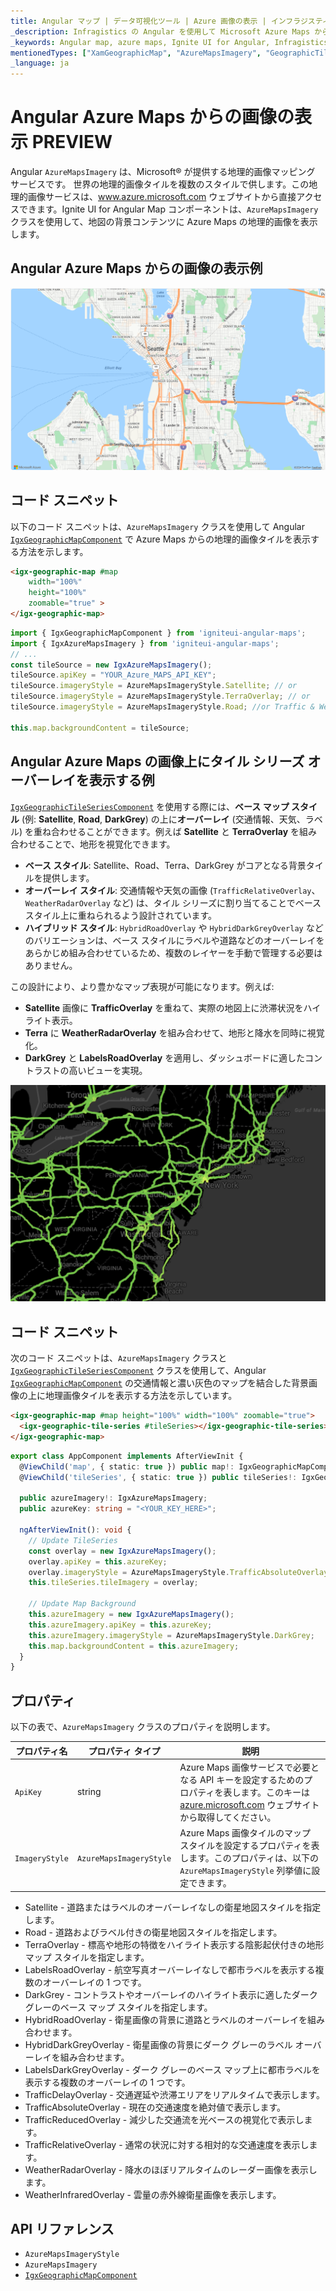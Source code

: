 ```yaml
---
title: Angular マップ | データ可視化ツール | Azure 画像の表示 | インフラジスティックス
_description: Infragistics の Angular を使用して Microsoft Azure Maps からの画像を表示します。Angular マップのチュートリアルを是非お試しください!
_keywords: Angular map, azure maps, Ignite UI for Angular, Infragistics, imagery tile source, map background, Angular マップ, azure マップ, インフラジスティックス, 画像タイル ソース, マップ背景
mentionedTypes: ["XamGeographicMap", "AzureMapsImagery", "GeographicTileSeries"]
_language: ja
---
```


# Angular Azure Maps からの画像の表示 <label class="badge badge--preview">PREVIEW</label>

Angular `AzureMapsImagery` は、Microsoft® が提供する地理的画像マッピング サービスです。
世界の地理的画像タイルを複数のスタイルで供します。この地理的画像サービスは、<a href="https://azure.microsoft.com/ja-jp/products/azure-maps" target="_blank">www.azure.microsoft.com</a> ウェブサイトから直接アクセスできます。Ignite UI for Angular Map コンポーネントは、`AzureMapsImagery` クラスを使用して、地図の背景コンテンツに Azure Maps の地理的画像を表示します。

## Angular Azure Maps からの画像の表示例

<img src="../images/general/AzureMapsImagery.png" />

<div class="divider--half"></div>

<code-view style="height: 600px" alt="Angular Azure Maps からの画像の表示例"
           data-demos-base-url="{environment:dvDemosBaseUrl}"
                    iframe-src="{environment:dvDemosBaseUrl}/maps/geo-map/display-azure-imagery"
                                                 github-src="maps/geo-map/display-azure-imagery">
</code-view>


## コード スニペット

以下のコード スニペットは、`AzureMapsImagery` クラスを使用して Angular [`IgxGeographicMapComponent`]({environment:dvApiBaseUrl}/products/ignite-ui-angular/api/docs/typescript/latest/classes/igniteui_angular_maps.igxgeographicmapcomponent.html) で Azure Maps からの地理的画像タイルを表示する方法を示します。

```html
<igx-geographic-map #map
    width="100%"
    height="100%"
    zoomable="true" >
</igx-geographic-map>
```

```ts
import { IgxGeographicMapComponent } from 'igniteui-angular-maps';
import { IgxAzureMapsImagery } from 'igniteui-angular-maps';
// ...
const tileSource = new IgxAzureMapsImagery();
tileSource.apiKey = "YOUR_Azure_MAPS_API_KEY";
tileSource.imageryStyle = AzureMapsImageryStyle.Satellite; // or
tileSource.imageryStyle = AzureMapsImageryStyle.TerraOverlay; // or
tileSource.imageryStyle = AzureMapsImageryStyle.Road; //or Traffic & Weather etc.

this.map.backgroundContent = tileSource;
```

## Angular Azure Maps の画像上にタイル シリーズ オーバーレイを表示する例

[`IgxGeographicTileSeriesComponent`]({environment:dvApiBaseUrl}/products/ignite-ui-angular/api/docs/typescript/latest/classes/igniteui_angular_maps.igxgeographictileseriescomponent.html) を使用する際には、**ベース マップ スタイル** (例: **Satellite**, **Road**, **DarkGrey**) の上に**オーバーレイ** (交通情報、天気、ラベル) を重ね合わせることができます。例えば **Satellite** と **TerraOverlay** を組み合わせることで、地形を視覚化できます。

*   **ベース スタイル**: Satellite、Road、Terra、DarkGrey がコアとなる背景タイルを提供します。
*   **オーバーレイ スタイル**: 交通情報や天気の画像 (`TrafficRelativeOverlay`、`WeatherRadarOverlay` など) は、タイル シリーズに割り当てることでベース スタイル上に重ねられるよう設計されています。
*   **ハイブリッド スタイル**: `HybridRoadOverlay` や `HybridDarkGreyOverlay` などのバリエーションは、ベース スタイルにラベルや道路などのオーバーレイをあらかじめ組み合わせているため、複数のレイヤーを手動で管理する必要はありません。

この設計により、より豊かなマップ表現が可能になります。例えば:

*   **Satellite** 画像に **TrafficOverlay** を重ねて、実際の地図上に渋滞状況をハイライト表示。
*   **Terra** に **WeatherRadarOverlay** を組み合わせて、地形と降水を同時に視覚化。
*   **DarkGrey** と **LabelsRoadOverlay** を適用し、ダッシュボードに適したコントラストの高いビューを実現。

<img src="../images/general/Azure_Traffic_Tile_Series_With_Background.png" />

<div class="divider--half"></div>

## コード スニペット

次のコード スニペットは、`AzureMapsImagery` クラスと [`IgxGeographicTileSeriesComponent`]({environment:dvApiBaseUrl}/products/ignite-ui-angular/api/docs/typescript/latest/classes/igniteui_angular_maps.igxgeographictileseriescomponent.html) クラスを使用して、Angular [`IgxGeographicMapComponent`]({environment:dvApiBaseUrl}/products/ignite-ui-angular/api/docs/typescript/latest/classes/igniteui_angular_maps.igxgeographicmapcomponent.html) の交通情報と濃い灰色のマップを結合した背景画像の上に地理画像タイルを表示する方法を示しています。

```html
<igx-geographic-map #map height="100%" width="100%" zoomable="true">
  <igx-geographic-tile-series #tileSeries></igx-geographic-tile-series>
</igx-geographic-map>
```

```ts
export class AppComponent implements AfterViewInit {
  @ViewChild('map', { static: true }) public map!: IgxGeographicMapComponent;
  @ViewChild('tileSeries', { static: true }) public tileSeries!: IgxGeographicTileSeriesComponent;

  public azureImagery!: IgxAzureMapsImagery;
  public azureKey: string = "<YOUR_KEY_HERE>";

  ngAfterViewInit(): void {
    // Update TileSeries
    const overlay = new IgxAzureMapsImagery();
    overlay.apiKey = this.azureKey;
    overlay.imageryStyle = AzureMapsImageryStyle.TrafficAbsoluteOverlay;
    this.tileSeries.tileImagery = overlay;

    // Update Map Background
    this.azureImagery = new IgxAzureMapsImagery();
    this.azureImagery.apiKey = this.azureKey;
    this.azureImagery.imageryStyle = AzureMapsImageryStyle.DarkGrey;
    this.map.backgroundContent = this.azureImagery;
  }
}
```

## プロパティ

以下の表で、`AzureMapsImagery` クラスのプロパティを説明します。

| プロパティ名  | プロパティ タイプ   | 説明   |
|----------------|-----------------|---------------|
|`ApiKey`|string|Azure Maps 画像サービスで必要となる API キーを設定するためのプロパティを表します。このキーは <a href="https://azure.microsoft.com/ja-jp/products/azure-maps" target="_blank">azure.microsoft.com</a> ウェブサイトから取得してください。|
|`ImageryStyle`|`AzureMapsImageryStyle`|Azure Maps 画像タイルのマップ スタイルを設定するプロパティを表します。このプロパティは、以下の `AzureMapsImageryStyle` 列挙値に設定できます。

<ul>
  <li>Satellite - 道路またはラベルのオーバーレイなしの衛星地図スタイルを指定します。</li>
  <li>Road - 道路およびラベル付きの衛星地図スタイルを指定します。</li>
  <li>TerraOverlay - 標高や地形の特徴をハイライト表示する陰影起伏付きの地形マップ スタイルを指定します。</li>
  <li>LabelsRoadOverlay - 航空写真オーバーレイなしで都市ラベルを表示する複数のオーバーレイの 1 つです。</li>
  <li>DarkGrey - コントラストやオーバーレイのハイライト表示に適したダーク グレーのベース マップ スタイルを指定します。</li>
  <li>HybridRoadOverlay - 衛星画像の背景に道路とラベルのオーバーレイを組み合わせます。</li>
  <li>HybridDarkGreyOverlay - 衛星画像の背景にダーク グレーのラベル オーバーレイを組み合わせます。</li>
  <li>LabelsDarkGreyOverlay - ダーク グレーのベース マップ上に都市ラベルを表示する複数のオーバーレイの 1 つです。</li>
  <li>TrafficDelayOverlay - 交通遅延や渋滞エリアをリアルタイムで表示します。</li>
  <li>TrafficAbsoluteOverlay - 現在の交通速度を絶対値で表示します。</li>
  <li>TrafficReducedOverlay - 減少した交通流を光ベースの視覚化で表示します。</li>
  <li>TrafficRelativeOverlay - 通常の状況に対する相対的な交通速度を表示します。</li>
  <li>WeatherRadarOverlay - 降水のほぼリアルタイムのレーダー画像を表示します。</li>
  <li>WeatherInfraredOverlay - 雲量の赤外線衛星画像を表示します。</li>
</ul>

## API リファレンス

*   `AzureMapsImageryStyle`
*   `AzureMapsImagery`
*   [`IgxGeographicMapComponent`]({environment:dvApiBaseUrl}/products/ignite-ui-angular/api/docs/typescript/latest/classes/igniteui_angular_maps.igxgeographicmapcomponent.html)
